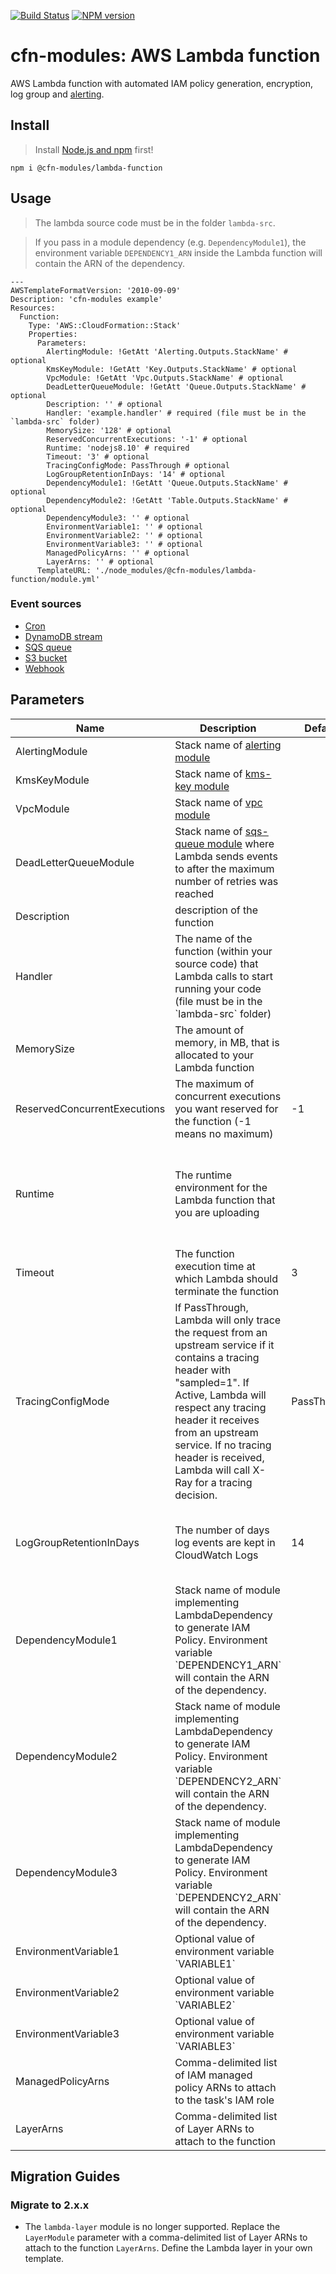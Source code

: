 [![Build Status](https://travis-ci.org/cfn-modules/lambda-function.svg?branch=master)](https://travis-ci.org/cfn-modules/lambda-function)
[![NPM version](https://img.shields.io/npm/v/@cfn-modules/lambda-function.svg)](https://www.npmjs.com/package/@cfn-modules/lambda-function)

# cfn-modules: AWS Lambda function

AWS Lambda function with automated IAM policy generation, encryption, log group and [alerting](https://www.npmjs.com/package/@cfn-modules/alerting).

## Install

> Install [Node.js and npm](https://nodejs.org/) first!

```
npm i @cfn-modules/lambda-function
```

## Usage

> The lambda source code must be in the folder `lambda-src`.

> If you pass in a module dependency (e.g. `DependencyModule1`), the environment variable `DEPENDENCY1_ARN` inside the Lambda function will contain the ARN of the dependency.

```
---
AWSTemplateFormatVersion: '2010-09-09'
Description: 'cfn-modules example'
Resources:
  Function:
    Type: 'AWS::CloudFormation::Stack'
    Properties:
      Parameters:
        AlertingModule: !GetAtt 'Alerting.Outputs.StackName' # optional
        KmsKeyModule: !GetAtt 'Key.Outputs.StackName' # optional
        VpcModule: !GetAtt 'Vpc.Outputs.StackName' # optional
        DeadLetterQueueModule: !GetAtt 'Queue.Outputs.StackName' # optional
        Description: '' # optional
        Handler: 'example.handler' # required (file must be in the `lambda-src` folder)
        MemorySize: '128' # optional
        ReservedConcurrentExecutions: '-1' # optional
        Runtime: 'nodejs8.10' # required
        Timeout: '3' # optional
        TracingConfigMode: PassThrough # optional
        LogGroupRetentionInDays: '14' # optional
        DependencyModule1: !GetAtt 'Queue.Outputs.StackName' # optional
        DependencyModule2: !GetAtt 'Table.Outputs.StackName' # optional
        DependencyModule3: '' # optional
        EnvironmentVariable1: '' # optional
        EnvironmentVariable2: '' # optional
        EnvironmentVariable3: '' # optional
        ManagedPolicyArns: '' # optional
        LayerArns: '' # optional
      TemplateURL: './node_modules/@cfn-modules/lambda-function/module.yml'
```

### Event sources

* [Cron](https://www.npmjs.com/package/@cfn-modules/lambda-event-source-cron)
* [DynamoDB stream](https://www.npmjs.com/package/@cfn-modules/lambda-event-source-dynamodb-stream)
* [SQS queue](https://www.npmjs.com/package/@cfn-modules/lambda-event-source-sqs-queue)
* [S3 bucket](https://www.npmjs.com/package/@cfn-modules/s3-bucket)
* [Webhook](https://www.npmjs.com/package/@cfn-modules/lambda-event-source-webhook)

## Parameters

<table>
  <thead>
    <tr>
      <th>Name</th>
      <th>Description</th>
      <th>Default</th>
      <th>Required?</th>
      <th>Allowed values</th>
    </tr>
  </thead>
  <tbody>
    <tr>
      <td>AlertingModule</td>
      <td>Stack name of <a href="https://www.npmjs.com/package/@cfn-modules/alerting">alerting module</a></td>
      <td></td>
      <td>no</td>
      <td></td>
    </tr>
    <tr>
      <td>KmsKeyModule</td>
      <td>Stack name of <a href="https://www.npmjs.com/package/@cfn-modules/kms-key">kms-key module</a></td>
      <td></td>
      <td>no</td>
      <td></td>
    </tr>
    <tr>
      <td>VpcModule</td>
      <td>Stack name of <a href="https://www.npmjs.com/package/@cfn-modules/vpc">vpc module</a></td>
      <td></td>
      <td>no</td>
      <td></td>
    </tr>
    <tr>
      <td>DeadLetterQueueModule</td>
      <td>Stack name of <a href="https://www.npmjs.com/package/@cfn-modules/sqs-queue">sqs-queue module</a> where Lambda sends events to after the maximum number of retries was reached</td>
      <td></td>
      <td>no</td>
      <td></td>
    </tr>
    <tr>
      <td>Description</td>
      <td>description of the function</td>
      <td></td>
      <td>no</td>
      <td></td>
    </tr>
    <tr>
      <td>Handler</td>
      <td>The name of the function (within your source code) that Lambda calls to start running your code (file must be in the `lambda-src` folder)</td>
      <td></td>
      <td>yes</td>
      <td></td>
    </tr>
    <tr>
      <td>MemorySize</td>
      <td>The amount of memory, in MB, that is allocated to your Lambda function</td>
      <td></td>
      <td>no</td>
      <td>[128-3008] and a multiple of 64</td>
    </tr>
    <tr>
      <td>ReservedConcurrentExecutions</td>
      <td>The maximum of concurrent executions you want reserved for the function (-1 means no maximum)</td>
      <td>-1</td>
      <td>no</td>
      <td>[-1, 0-N]</td>
    </tr>
    <tr>
      <td>Runtime</td>
      <td>The runtime environment for the Lambda function that you are uploading</td>
      <td></td>
      <td>no</td>
      <td>['nodejs6.10', 'nodejs8.10', java8, 'python2.7', 'python3.6', 'dotnetcore1.0', 'dotnetcore2.0', 'go1.x']</td>
    </tr>
    <tr>
      <td>Timeout</td>
      <td>The function execution time at which Lambda should terminate the function</td>
      <td>3</td>
      <td>no</td>
      <td>[1-900]</td>
    </tr>
    <tr>
      <td>TracingConfigMode</td>
      <td>If PassThrough, Lambda will only trace the request from an upstream service if it contains a tracing header with "sampled=1". If Active, Lambda will respect any tracing header it receives from an upstream service. If no tracing header is received, Lambda will call X-Ray for a tracing decision.</td>
      <td>PassThrough</td>
      <td>no</td>
      <td>[Active, PassThrough]</td>
    </tr>
    <tr>
      <td>LogGroupRetentionInDays</td>
      <td>The number of days log events are kept in CloudWatch Logs</td>
      <td>14</td>
      <td>no</td>
      <td>[1, 3, 5, 7, 14, 30, 60, 90, 120, 150, 180, 365, 400, 545, 731, 1827, 3653]</td>
    </tr>
    <tr>
      <td>DependencyModule1</td>
      <td>Stack name of module implementing LambdaDependency to generate IAM Policy. Environment variable `DEPENDENCY1_ARN` will contain the ARN of the dependency.</td>
      <td></td>
      <td>no</td>
      <td></td>
    </tr>
    <tr>
      <td>DependencyModule2</td>
      <td>Stack name of module implementing LambdaDependency to generate IAM Policy. Environment variable `DEPENDENCY2_ARN` will contain the ARN of the dependency.</td>
      <td></td>
      <td>no</td>
      <td></td>
    </tr>
    <tr>
      <td>DependencyModule3</td>
      <td>Stack name of module implementing LambdaDependency to generate IAM Policy. Environment variable `DEPENDENCY2_ARN` will contain the ARN of the dependency.</td>
      <td></td>
      <td>no</td>
      <td></td>
    </tr>
    <tr>
      <td>EnvironmentVariable1</td>
      <td>Optional value of environment variable `VARIABLE1`</td>
      <td></td>
      <td>no</td>
      <td></td>
    </tr>
    <tr>
      <td>EnvironmentVariable2</td>
      <td>Optional value of environment variable `VARIABLE2`</td>
      <td></td>
      <td>no</td>
      <td></td>
    </tr>
    <tr>
      <td>EnvironmentVariable3</td>
      <td>Optional value of environment variable `VARIABLE3`</td>
      <td></td>
      <td>no</td>
      <td></td>
    </tr>
    <tr>
      <td>ManagedPolicyArns</td>
      <td>Comma-delimited list of IAM managed policy ARNs to attach to the task's IAM role</td>
      <td></td>
      <td>no</td>
      <td></td>
    </tr>
    <tr>
      <td>LayerArns</td>
      <td>Comma-delimited list of Layer ARNs to attach to the function</td>
      <td></td>
      <td>no</td>
      <td></td>
    </tr>
  </tbody>
</table>


## Migration Guides

### Migrate to 2.x.x

* The `lambda-layer` module is no longer supported. Replace the `LayerModule` parameter with a comma-delimited list of Layer ARNs to attach to the function `LayerArns`. Define the Lambda layer in your own template.
